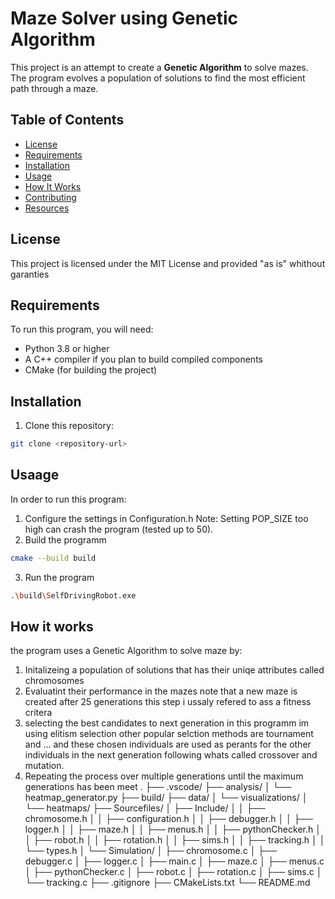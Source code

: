 # Maze Solver using Genetic Algorithm

This project is an attempt to create a **Genetic Algorithm** to solve mazes. The program evolves a population of solutions to find the most efficient path through a maze.

## Table of Contents
- [License](#license)
- [Requirements](#requirements)
- [Installation](#installation)
- [Usage](#usage)
- [How It Works](#how-it-works)
- [Contributing](#contributing)
- [Resources](#resources)

## License
This project is licensed under the MIT License and provided "as is" whithout garanties

## Requirements
To run this program, you will need:

- Python 3.8 or higher
- A C++ compiler if you plan to build compiled components
- CMake (for building the project)

## Installation
1. Clone this repository:
```bash
git clone <repository-url>
```

## Usaage
In order to run this program:
1. Configure the settings in Configuration.h
Note: Setting POP_SIZE too high can crash the program (tested up to 50).
2. Build the programm
``` bash
cmake --build build
```
3. Run the program
``` bash
.\build\SelfDrivingRobot.exe
```

## How it works 
the program uses a Genetic Algorithm to solve maze by:
1. Initalizeing a population of solutions that has their uniqe attributes called chromosomes
2. Evaluatint their performance in the mazes note that a new maze is created after 25 generations this step i ussaly refered to ass a fitness critera
3. selecting the best candidates to next generation in this programm im using elitism selection other popular selction methods are tournament and ... and
   these chosen individuals are used as perants for the other individuals in the next generation following whats called crossover and mutation.
4. Repeating the process over multiple generations until the maximum generations has been meet
.
├── .vscode/
├── analysis/
│   └── heatmap_generator.py
├── build/
├── data/
│   └── visualizations/
│       └── heatmaps/
├── Sourcefiles/
│   ├── Include/
│   │   ├── chromosome.h
│   │   ├── configuration.h
│   │   ├── debugger.h
│   │   ├── logger.h
│   │   ├── maze.h
│   │   ├── menus.h
│   │   ├── pythonChecker.h
│   │   ├── robot.h
│   │   ├── rotation.h
│   │   ├── sims.h
│   │   ├── tracking.h
│   │   └── types.h
│   └── Simulation/
│       ├── chromosome.c
│       ├── debugger.c
│       ├── logger.c
│       ├── main.c
│       ├── maze.c
│       ├── menus.c
│       ├── pythonChecker.c
│       ├── robot.c
│       ├── rotation.c
│       ├── sims.c
│       └── tracking.c
├── .gitignore
├── CMakeLists.txt
└── README.md
